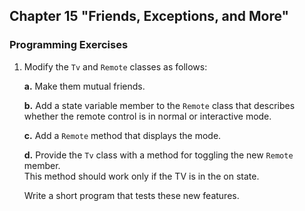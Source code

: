 ## Chapter 15 "Friends, Exceptions, and More"
### Programming Exercises

1. Modify the `Tv` and `Remote` classes as follows:

    **a.** Make them mutual friends.

    **b.** Add a state variable member to the `Remote` class that describes whether the
    remote control is in normal or interactive mode.

    **c.** Add a `Remote` method that displays the mode.

    **d.** Provide the `Tv` class with a method for toggling the new `Remote` member.      
        This method should work only if the TV is in the on state.

    Write a short program that tests these new features.
